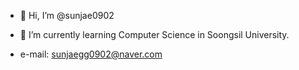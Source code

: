 - 👋 Hi, I’m @sunjae0902
- 🌱 I’m currently learning Computer Science in Soongsil University.

- e-mail: sunjaegg0902@naver.com
<!---
sunjae0902/sunjae0902 is a ✨ special ✨ repository because its `README.md` (this file) appears on your GitHub profile.
You can click the Preview link to take a look at your changes.
--->

